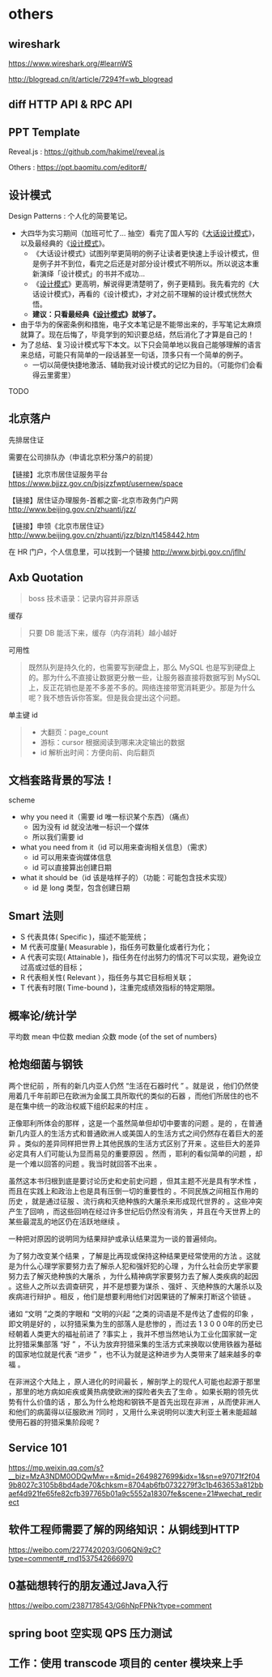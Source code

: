 # others

## wireshark

https://www.wireshark.org/#learnWS

http://blogread.cn/it/article/7294?f=wb_blogread

## diff HTTP API & RPC API

## PPT Template

Reveal.js : https://github.com/hakimel/reveal.js

Others : https://ppt.baomitu.com/editor#/

## 设计模式

Design Patterns : 个人化的简要笔记。

- 大四华为实习期间（加班可忙了… 抽空）看完了国人写的《[大话设计模式](https://book.douban.com/subject/2334288/)》，以及最经典的《[设计模式](https://book.douban.com/subject/1099305/)》。
    - 《大话设计模式》试图列举更简明的例子让读者更快速上手设计模式，但是例子并不到位，看完之后还是对部分设计模式不明所以。所以说这本重新演绎「设计模式」的书并不成功…
    - 《[设计模式](https://book.douban.com/subject/1099305/)》更高明，解说得更清楚明了，例子更精到。我先看完的《大话设计模式》，再看的《设计模式》，才对之前不理解的设计模式恍然大悟。
    - __建议：只看最经典《[设计模式](https://book.douban.com/subject/1099305/)》就够了。__
- 由于华为的保密条例和措施，电子文本笔记是不能带出来的，手写笔记太麻烦就算了。现在后悔了，毕竟学到的知识要总结，然后消化了才算是自己的！
- 为了总结、复习设计模式写下本文。以下只会简单地以我自己能够理解的语言来总结，可能只有简单的一段话甚至一句话，顶多只有一个简单的例子。
    - 一切以简便快捷地激活、辅助我对设计模式的记忆为目的。（可能你们会看得云里雾里）

TODO

## 北京落户

先排居住证

需要在公司排队办（申请北京积分落户的前提）

【链接】北京市居住证服务平台
https://www.bjjzz.gov.cn/bjsjzzfwpt/usernew/space

【链接】居住证办理服务-首都之窗-北京市政务门户网
http://www.beijing.gov.cn/zhuanti/jzz/

【链接】申领《北京市居住证》
http://www.beijing.gov.cn/zhuanti/jzz/blzn/t1458442.htm

在 HR 门户，个人信息里，可以找到一个链接
http://www.bjrbj.gov.cn/jflh/

## Axb Quotation

> boss 技术语录：记录内容并非原话

缓存

> 只要 DB 能活下来，缓存（内存消耗）越小越好

可用性

> 既然队列是持久化的，也需要写到硬盘上，那么 MySQL 也是写到硬盘上的。那为什么不直接让数据更分散一些，让服务器直接将数据写到 MySQL 上，反正花销也是差不多差不多的。网络连接带宽消耗更少。那是为什么呢？我不想告诉你答案。但是我会提出这个问题。

单主键 id

> - 大翻页：page_count
> - 游标：cursor 根据阅读到哪来决定输出的数据
> - id 解析出时间：方便向前、向后翻页

## 文档套路背景的写法！

scheme

- why you need it（需要 id 唯一标识某个东西）（痛点）
    - 因为没有 id 就没法唯一标识一个媒体
    - 所以我们需要 id
- what you need from it（id 可以用来查询相关信息）（需求）
    - id 可以用来查询媒体信息
    - id 可以直接算出创建日期
- what it should be（id 该是啥样子的）（功能：可能包含技术实现）
    - id 是 long 类型，包含创建日期

## Smart 法则

* S 代表具体( Specific )，描述不能笼统；
* M 代表可度量( Measurable )，指任务可数量化或者行为化；
* A 代表可实现( Attainable )，指任务在付出努力的情况下可以实现，避免设立过高或过低的目标；
* R 代表相关性( Relevant ），指任务与其它目标相关联；
* T 代表有时限( Time-bound )，注重完成绩效指标的特定期限。

## 概率论/统计学

平均数 mean
中位数 median
众数 mode {of the set of numbers}

## 枪炮细菌与钢铁

两个世纪前 ，所有的新几内亚人仍然 “生活在石器时代 ” 。就是说 ，他们仍然使用着几千年前即已在欧洲为金属工具所取代的类似的石器 ，而他们所居住的也不是在集中统一的政治权威下组织起来的村庄 。

正像耶利所体会的那样 ，这是一个虽然简单但却切中要害的问题 。是的 ，在普通新几内亚人的生活方式和普通欧洲人或美国人的生活方式之间仍然存在着巨大的差异 。类似的差异同样把世界上其他民族的生活方式区别了开来 。这些巨大的差异必定具有人们可能认为显而易见的重要原因 。然而 ，耶利的看似简单的问题 ，却是一个难以回答的问题 。我当时就回答不出来 。

虽然这本书归根到底是要讨论历史和史前史问题 ，但其主题不光是具有学术性 ，而且在实践上和政治上也是具有压倒一切的重要性的 。不同民族之间相互作用的历史 ，就是通过征服 、流行病和灭绝种族的大屠杀来形成现代世界的 。这些冲突产生了回响 ，而这些回响在经过许多世纪后仍然没有消失 ，并且在今天世界上的某些最混乱的地区仍在活跃地继续 。

一种把对原因的说明同为结果辩护或承认结果混为一谈的普遍倾向。

为了努力改变某个结果 ，了解是比再现或保持这种结果更经常使用的方法 。这就是为什么心理学家要努力去了解杀人犯和强奸犯的心理 ，为什么社会历史学家要努力去了解灭绝种族的大屠杀 ，为什么精神病学家要努力去了解人类疾病的起因 。这些人之所以去调查研究 ，并不是想要为谋杀 、强奸 、灭绝种族的大屠杀以及疾病进行辩护 。相反 ，他们是想要利用他们对因果链的了解来打断这个锁链 。

诸如 “文明 ”之类的字眼和 “文明的兴起 ”之类的词语是不是传达了虚假的印象 ，即文明是好的 ，以狩猎采集为生的部落人是悲惨的 ，而过去 1 3 0 0 0年的历史已经朝着人类更大的福祉前进了 ?事实上 ，我并不想当然地认为工业化国家就一定比狩猎采集部落 “好 ” ，不认为放弃狩猎采集的生活方式来换取以使用铁器为基础的国家地位就是代表 “进步 ” ，也不认为就是这种进步为人类带来了越来越多的幸福 。

在非洲这个大陆上 ，原人进化的时间最长 ，解剖学上的现代人可能也起源于那里 ，那里的地方病如疟疾或黄热病使欧洲的探险者失去了生命 。如果长期的领先优势有什么价值的话 ，那么为什么枪炮和钢铁不是首先出现在非洲 ，从而使非洲人和他们的病菌得以征服欧洲 ?同时 ，又用什么来说明何以澳大利亚土著未能超越使用石器的狩猎采集阶段呢 ?

## Service 101

https://mp.weixin.qq.com/s?__biz=MzA3NDM0ODQwMw==&mid=2649827699&idx=1&sn=e97071f2f049b8027c3105b8bd4ade70&chksm=8704ab6fb0732279f3c1b463653a812bbaef4d921fe65fe82cfb397765b01a9c5552a18307fe&scene=21#wechat_redirect

## 软件工程师需要了解的网络知识：从铜线到HTTP

https://weibo.com/2277420203/G06QNi9zC?type=comment#_rnd1537542666970

## 0基础想转行的朋友通过Java入行

https://weibo.com/2387178543/G6hNpFPNk?type=comment

## spring boot 空实现 QPS 压力测试

## 工作：使用 transcode 项目的 center 模块来上手
